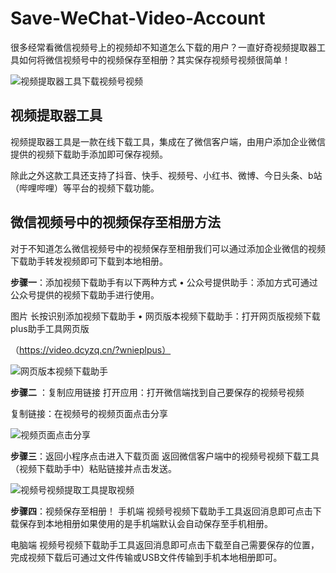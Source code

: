 # Save-WeChat-Video-Account
很多经常看微信视频号上的视频却不知道怎么下载的用户？一直好奇视频提取器工具如何将微信视频号中的视频保存至相册？其实保存视频号视频很简单！

![视频提取器工具下载视频号视频](https://img.dcyzq.com/pic-fly/21479be4-3437-41eb-8dd1-e4a0cc4e8b76/33fw5u6uv-1732774675555.png)


## 视频提取器工具

视频提取器工具是一款在线下载工具，集成在了微信客户端，由用户添加企业微信提供的视频下载助手添加即可保存视频。

除此之外这款工具还支持了抖音、快手、视频号、小红书、微博、今日头条、b站（哔哩哔哩）等平台的视频下载功能。

## 微信视频号中的视频保存至相册方法

对于不知道怎么微信视频号中的视频保存至相册我们可以通过添加企业微信的视频下载助手转发视频即可下载到本地相册。

**步骤一**：添加视频下载助手有以下两种方式
• 公众号提供助手：添加方式可通过公众号提供的视频下载助手进行使用。

图片
长按识别添加视频下载助手
• 网页版本视频下载助手：打开网页版视频下载plus助手工具网页版

（https://video.dcyzq.cn/?wnieplpus）

![网页版本视频下载助手](https://img.dcyzq.com/pic-fly/688ed14f-b0a8-4280-a526-5c25158bb350/2el8tp7ls-1732774844739.png)

**步骤二** ：复制应用链接
打开应用：打开微信端找到自己要保存的视频号视频

复制链接：在视频号的视频页面点击分享

![视频页面点击分享](https://img.dcyzq.com/pic-fly/1f309b11-6539-4214-87ac-2144834d9a7f/t4wjvi9h-1732774915033.png)

**步骤三**：返回小程序点击进入下载页面
返回微信客户端中的视频号视频下载工具（视频下载助手中）粘贴链接并点击发送。

![视频号视频提取工具提取视频](https://img.dcyzq.com/pic-fly/177fc84b-7f7c-4a6f-a2c7-345791928128/1bb75qcj9-1732774959250.png)


**步骤四**：视频保存至相册！
手机端 视频号视频下载助手工具返回消息即可点击下载保存到本地相册如果使用的是手机端默认会自动保存至手机相册。

电脑端 视频号视频下载助手工具返回消息即可点击下载至自己需要保存的位置，完成视频下载后可通过文件传输或USB文件传输到手机本地相册即可。
